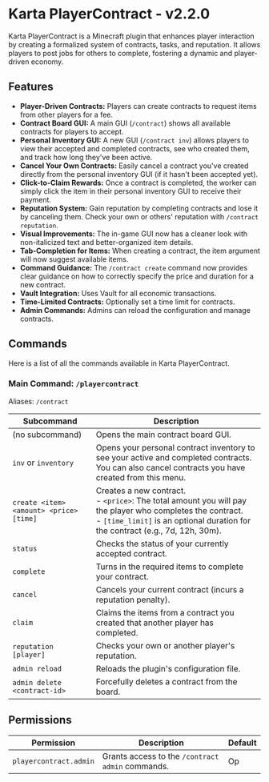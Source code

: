 # Karta PlayerContract - v2.2.0

Karta PlayerContract is a Minecraft plugin that enhances player interaction by creating a formalized system of contracts, tasks, and reputation. It allows players to post jobs for others to complete, fostering a dynamic and player-driven economy.

## Features

- **Player-Driven Contracts:** Players can create contracts to request items from other players for a fee.
- **Contract Board GUI:** A main GUI (`/contract`) shows all available contracts for players to accept.
- **Personal Inventory GUI:** A new GUI (`/contract inv`) allows players to view their accepted and completed contracts, see who created them, and track how long they've been active.
- **Cancel Your Own Contracts:** Easily cancel a contract you've created directly from the personal inventory GUI (if it hasn't been accepted yet).
- **Click-to-Claim Rewards:** Once a contract is completed, the worker can simply click the item in their personal inventory GUI to receive their payment.
- **Reputation System:** Gain reputation by completing contracts and lose it by canceling them. Check your own or others' reputation with `/contract reputation`.
- **Visual Improvements:** The in-game GUI now has a cleaner look with non-italicized text and better-organized item details.
- **Tab-Completion for Items:** When creating a contract, the item argument will now suggest available items.
- **Command Guidance:** The `/contract create` command now provides clear guidance on how to correctly specify the price and duration for a new contract.
- **Vault Integration:** Uses Vault for all economic transactions.
- **Time-Limited Contracts:** Optionally set a time limit for contracts.
- **Admin Commands:** Admins can reload the configuration and manage contracts.

## Commands

Here is a list of all the commands available in Karta PlayerContract.

### Main Command: `/playercontract`
Aliases: `/contract`

| Subcommand | Description |
| --- | --- |
| (no subcommand) | Opens the main contract board GUI. |
| `inv` or `inventory` | Opens your personal contract inventory to see your active and completed contracts. You can also cancel contracts you have created from this menu. |
| `create <item> <amount> <price> [time]` | Creates a new contract. <br> - `<price>`: The total amount you will pay the player who completes the contract. <br> - `[time_limit]` is an optional duration for the contract (e.g., 7d, 12h, 30m). |
| `status` | Checks the status of your currently accepted contract. |
| `complete` | Turns in the required items to complete your contract. |
| `cancel` | Cancels your current contract (incurs a reputation penalty). |
| `claim` | Claims the items from a contract you created that another player has completed. |
| `reputation [player]` | Checks your own or another player's reputation. |
| `admin reload` | Reloads the plugin's configuration file. |
| `admin delete <contract-id>` | Forcefully deletes a contract from the board. |

## Permissions

| Permission | Description | Default |
| --- | --- | --- |
| `playercontract.admin` | Grants access to the `/contract admin` commands. | Op |
